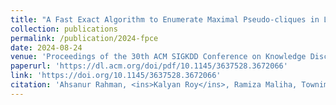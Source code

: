 ```yaml
---
title: "A Fast Exact Algorithm to Enumerate Maximal Pseudo-cliques in Large Sparse Graphs"
collection: publications
permalink: /publication/2024-fpce
date: 2024-08-24
venue: 'Proceedings of the 30th ACM SIGKDD Conference on Knowledge Discovery and Data Mining'
paperurl: 'https://dl.acm.org/doi/pdf/10.1145/3637528.3672066'
link: 'https://doi.org/10.1145/3637528.3672066'
citation: 'Ahsanur Rahman, <ins>Kalyan Roy</ins>, Ramiza Maliha, Townim Faisal Chowdhury. <br/><i>KDD '24: Proceedings of the 30th ACM SIGKDD Conference on Knowledge Discovery and Data Mining</i>. 2479 - 2490. <br/>https://doi.org/10.1145/3637528.3672066'
---
```

